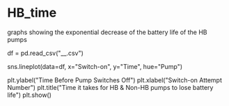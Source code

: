 # HB_time
graphs showing the exponential decrease of the battery life of the HB pumps

df = pd.read_csv("__.csv")

sns.lineplot(data=df, x="Switch-on", y="Time", hue="Pump")

plt.ylabel("Time Before Pump Switches Off")
plt.xlabel("Switch-on Attempt Number")
plt.title("Time it takes for HB & Non-HB pumps to lose battery life")
plt.show()
